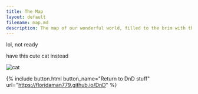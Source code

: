 ```yaml
---
title: The Map
layout: default
filename: map.md
description: The map of our wonderful world, filled to the brim with things to kill
---
```


lol, not ready

have this cute cat instead

<img src="https://thecatapi.com/api/images/get?format=src&type=static" alt="cat">

{% include button.html button_name="Return to DnD stuff" url="https://floridaman779.github.io/DnD" %}